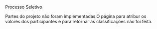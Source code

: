 Processo Seletivo

Partes do projeto não foram implementadas.O página para atribur os valores dos participantes e para retornar as classificações não  foi feita.
